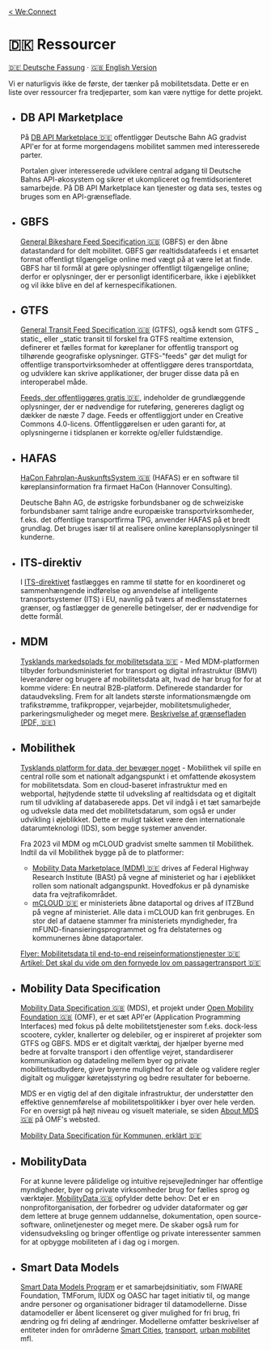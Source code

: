 [< We:Connect](README-da.md)

# 🇩🇰 Ressourcer

[🇩🇪 Deutsche Fassung](resources-de.md) · [🇬🇧 English Version](resources.md)

Vi er naturligvis ikke de første, der tænker på mobilitetsdata. Dette er en liste over ressourcer fra tredjeparter, som
kan være nyttige for dette projekt.

* ## DB API Marketplace

  På [DB API Marketplace 🇩🇪](https://developers.deutschebahn.com/db-api-marketplace/apis/) offentliggør Deutsche Bahn
  AG gradvist API'er for at forme morgendagens mobilitet sammen med interesserede parter.

  Portalen giver interesserede udviklere central adgang til Deutsche Bahns API-økosystem og sikrer et ukompliceret og
  fremtidsorienteret samarbejde. På DB API Marketplace kan tjenester og data ses, testes og bruges som en
  API-grænseflade.

* ## GBFS

  [General Bikeshare Feed Specification 🇬🇧](https://github.com/NABSA/gbfs) (GBFS) er den åbne datastandard for delt
  mobilitet. GBFS gør realtidsdatafeeds i et ensartet format offentligt tilgængelige online med vægt på at være let at
  finde. GBFS har til formål at gøre oplysninger offentligt tilgængelige online; derfor er oplysninger, der er
  personligt identificerbare, ikke i øjeblikket og vil ikke blive en del af kernespecifikationen.

* ## GTFS

  [General Transit Feed Specification 🇬🇧](https://developers.google.com/transit/gtfs) (GTFS), også kendt som GTFS _
  static_ eller _static transit til forskel fra GTFS realtime extension, definerer et fælles format for køreplaner for
  offentlig transport og tilhørende geografiske oplysninger. GTFS-"feeds" gør det muligt for offentlige
  transportvirksomheder at offentliggøre deres transportdata, og udviklere kan skrive applikationer, der bruger disse
  data på en interoperabel måde.

  [Feeds, der offentliggøres gratis 🇩🇪](https://www.gtfs.de/de/feeds/), indeholder de grundlæggende oplysninger, der
  er nødvendige for ruteføring, genereres dagligt og dækker de næste 7 dage. Feeds er offentliggjort under en Creative
  Commons 4.0-licens. Offentliggørelsen er uden garanti for, at oplysningerne i tidsplanen er korrekte og/eller
  fuldstændige.

* ## HAFAS

  [HaCon Fahrplan-AuskunftsSystem 🇬🇧](https://docs.marudor.de/) (HAFAS) er en software til køreplansinformation fra
  firmaet HaCon (Hannover Consulting).

  Deutsche Bahn AG, de østrigske forbundsbaner og de schweiziske forbundsbaner samt talrige andre europæiske
  transportvirksomheder, f.eks. det offentlige transportfirma TPG, anvender HAFAS på et bredt grundlag. Det bruges især
  til at realisere online køreplansoplysninger til kunderne.


* ## ITS-direktiv

  I [ITS-direktivet](docs/CELEX%2002010L0040-20180109%20DA%20TXT.pdf) fastlægges en ramme til støtte for en koordineret
  og
  sammenhængende indførelse og anvendelse af intelligente transportsystemer (ITS) i EU, navnlig på tværs af
  medlemsstaternes grænser, og fastlægger de generelle betingelser, der er nødvendige for dette formål.

* ## MDM

  [Tysklands markedsplads for mobilitetsdata 🇩🇪](https://www.mdm-portal.de) - Med MDM-platformen tilbyder
  forbundsministeriet for transport og digital infrastruktur (BMVI) leverandører og brugere af mobilitetsdata alt, hvad
  de har brug for for at komme videre: En neutral B2B-platform. Definerede standarder for dataudveksling. Frem for alt
  landets største informationsmængde om trafikstrømme, trafikpropper, vejarbejder, mobilitetsmuligheder,
  parkeringsmuligheder og meget mere.
  [Beskrivelse af grænsefladen (PDF, 🇩🇪)](docs/mdm-technische-schnittstellenbeschreibung-v2.8.0.pdf)

* ## Mobilithek

  [Tysklands platform for data, der bevæger noget](https://www.bmvi.de/SharedDocs/DE/Artikel/DG/mobilithek.html) -
  Mobilithek vil spille en central rolle som et nationalt adgangspunkt i et omfattende økosystem for mobilitetsdata. Som
  en cloud-baseret infrastruktur med en webportal, højtydende støtte til udveksling af realtidsdata og et digitalt rum
  til udvikling af databaserede apps. Det vil indgå i et tæt samarbejde og udveksle data med det mobilitetsdatarum, som
  også er under udvikling i øjeblikket. Dette er muligt takket være den internationale datarumteknologi (IDS), som begge
  systemer anvender.

  Fra 2023 vil MDM og mCLOUD gradvist smelte sammen til Mobilithek. Indtil da vil Mobilithek bygge på de to platformer:

  * [Mobility Data Marketplace (MDM) 🇩🇪](https://www.mdm-portal.de/) drives af Federal Highway Research Institute 
    (BASt) på vegne af ministeriet og har i øjeblikket rollen som nationalt adgangspunkt. Hovedfokus er på dynamiske
    data fra vejtrafikområdet.
  * [mCLOUD 🇩🇪](https://www.mcloud.de/) er ministeriets åbne dataportal og drives af ITZBund på vegne af
    ministeriet. Alle data i mCLOUD kan frit genbruges. En stor del af dataene stammer fra ministeriets myndigheder,
    fra mFUND-finansieringsprogrammet og fra delstaternes og kommunernes åbne dataportaler.

  [Flyer: Mobilitetsdata til end-to-end rejseinformationstjenester 🇩🇪](docs/multimodale-reisefunktionen-flyer.pdf)<br>
  [Artikel: Det skal du vide om den fornyede lov om passagertransport 🇩🇪](https://emmett.io/article/regeln-inhalte-personenbefoerderungsgesetz-pbefg)

* ## Mobility Data Specification

  [Mobility Data Specification 🇬🇧](https://github.com/openmobilityfoundation/mobility-data-specification) (MDS), et
  projekt
  under [Open Mobility Foundation 🇬🇧](http://www.openmobilityfoundation.org/) (OMF), er et sæt API'er (Application
  Programming Interfaces) med fokus på delte mobilitetstjenester som f.eks. dock-less scootere, cykler, knallerter og
  delebiler, og er inspireret af projekter som GTFS og GBFS. MDS er et digitalt værktøj, der hjælper byerne med bedre at
  forvalte transport i den offentlige vejret, standardiserer kommunikation og datadeling mellem byer og private
  mobilitetsudbydere, giver byerne mulighed for at dele og validere regler digitalt og muliggør køretøjsstyring og bedre
  resultater for beboerne.

  MDS er en vigtig del af den digitale infrastruktur, der understøtter den effektive gennemførelse af
  mobilitetspolitikker i byer over hele verden. For en oversigt på højt niveau og visuelt materiale, se
  siden [About MDS 🇬🇧](https://www.openmobilityfoundation.org/about-mds/) på OMF's websted.

  [Mobility Data Specification für Kommunen, erklärt 🇩🇪](https://radforschung.org/log/mds-fuer-kommunen-erklaert/)

* ## MobilityData

  For at kunne levere pålidelige og intuitive rejsevejledninger har offentlige myndigheder, byer og private virksomheder
  brug for fælles sprog og værktøjer. [MobilityData 🇬🇧](https://mobilitydata.org) opfylder dette behov: Det er en
  nonprofitorganisation, der forbedrer og udvider dataformater og gør dem lettere at bruge gennem uddannelse,
  dokumentation, open source-software, onlinetjenester og meget mere. De skaber også rum for vidensudveksling og bringer
  offentlige og private interessenter sammen for at opbygge mobiliteten af i dag og i morgen.

* ## Smart Data Models

  [Smart Data Models Program](https://smartdatamodels.org) er et samarbejdsinitiativ, som FIWARE Foundation, TMForum,
  IUDX og OASC har taget initiativ til, og mange andre personer og organisationer bidrager til datamodellerne.
  Disse datamodeller er åbent licenseret og giver mulighed for fri brug, fri ændring og fri deling af ændringer.
  Modellerne omfatter beskrivelser af entiteter inden for
  områderne [Smart Cities](https://github.com/smart-data-models/SmartCities),
  [transport](https://github.com/smart-data-models/dataModel.Transportation),
  [urban mobilitet](https://github.com/smart-data-models/dataModel.UrbanMobility) mfl.
